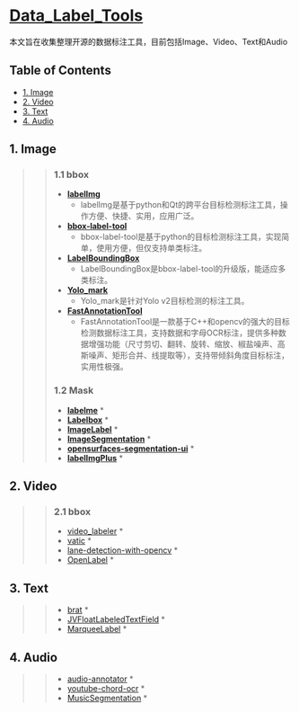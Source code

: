 # [Data_Label_Tools](https://github.com/mingx9527/Data_Label_Tools)
本文旨在收集整理开源的数据标注工具，目前包括Image、Video、Text和Audio

## Table of Contents
- [1. Image](#Image)
- [2. Video](#Video)
- [3. Text](#Text)
- [4. Audio](#Audio)

## <a name="Image"></a>1. Image
>> ### 1.1 bbox
>> - **[labelImg](https://github.com/tzutalin/labelImg)**
>>    * labelImg是基于python和Qt的跨平台目标检测标注工具，操作方便、快捷、实用，应用广泛。
>> - **[bbox-label-tool](https://github.com/puzzledqs/BBox-Label-Tool)**
>>    * bbox-label-tool是基于python的目标检测标注工具，实现简单，使用方便，但仅支持单类标注。 
>> - **[LabelBoundingBox](https://github.com/hjptriplebee/LabelBoundingBox)**
>>    * LabelBoundingBox是bbox-label-tool的升级版，能适应多类标注。
>> - **[Yolo_mark](https://github.com/AlexeyAB/Yolo_mark)**
>>    * Yolo_mark是针对Yolo v2目标检测的标注工具。
>> - **[FastAnnotationTool](https://github.com/christopher5106/FastAnnotationTool)**
>>    * FastAnnotationTool是一款基于C++和opencv的强大的目标检测数据标注工具，支持数据和字母OCR标注，提供多种数据增强功能（尺寸剪切、翻转、旋转、缩放、椒盐噪声、高斯噪声、矩形合并、线提取等），支持带倾斜角度目标标注，实用性极强。
>> ### 1.2 Mask
>> - **[labelme](https://github.com/wkentaro/labelme)**
>>    *
>> - **[Labelbox](https://github.com/Labelbox/Labelbox)**
>>    *
>> - **[ImageLabel](https://github.com/lanbing510/ImageLabel)**
>>    *
>> - **[ImageSegmentation](https://github.com/AKSHAYUBHAT/ImageSegmentation)**
>>    *
>> - **[opensurfaces-segmentation-ui](https://github.com/seanbell/opensurfaces-segmentation-ui)**
>>    *
>> - **[labelImgPlus](https://github.com/lzx1413/labelImgPlus)**
>>    *

## <a name="Video"></a>2. Video
>> ### 2.1 bbox
>> - [video_labeler](https://github.com/hahnyuan/video_labeler)
>>    *
>> - [vatic](https://github.com/cvondrick/vatic)
>>    *
>> - [lane-detection-with-opencv](lane-detection-with-opencv)
>>    *
>> - [OpenLabel](https://github.com/liushu1231/OpenLabel)
>>    *

## <a name="Text"></a>3. Text
>> - [brat](http://blog.csdn.net/dlyldxwl/article/details/76272707)
>>    *
>> - [JVFloatLabeledTextField](https://github.com/jverdi/JVFloatLabeledTextField)
>>    *
>> - [MarqueeLabel](https://github.com/cbpowell/MarqueeLabel)
>>    *

## <a name="Audio"></a>4. Audio
>> - [audio-annotator](https://github.com/CrowdCurio/audio-annotator)
>>    *
>> - [youtube-chord-ocr](https://github.com/henridwyer/youtube-chord-ocr)
>>    *
>> - [MusicSegmentation](https://github.com/torogmw/MusicSegmentation)
>>    *
